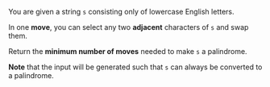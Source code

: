 You are given a string `s` consisting only of lowercase English letters.

In one **move**, you can select any two **adjacent** characters of `s` and swap them.

Return the **minimum number of moves** needed to make `s` a palindrome.

**Note** that the input will be generated such that `s` can always be converted to a palindrome.